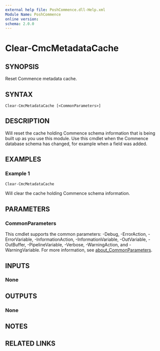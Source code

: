 ```yaml
---
external help file: PoshCommence.dll-Help.xml
Module Name: PoshCommence
online version:
schema: 2.0.0
---
```


# Clear-CmcMetadataCache

## SYNOPSIS
Reset Commence metadata cache.

## SYNTAX

```
Clear-CmcMetadataCache [<CommonParameters>]
```

## DESCRIPTION
Will reset the cache holding Commence schema information that is being built up as you use this module. Use this cmdlet when the Commence database schema has changed, for example when a field was added.

## EXAMPLES

### Example 1
```powershell
Clear-CmcMetadataCache
```

Will clear the cache holding Commence schema information.

## PARAMETERS

### CommonParameters
This cmdlet supports the common parameters: -Debug, -ErrorAction, -ErrorVariable, -InformationAction, -InformationVariable, -OutVariable, -OutBuffer, -PipelineVariable, -Verbose, -WarningAction, and -WarningVariable. For more information, see [about_CommonParameters](http://go.microsoft.com/fwlink/?LinkID=113216).

## INPUTS

### None

## OUTPUTS

### None
## NOTES

## RELATED LINKS
